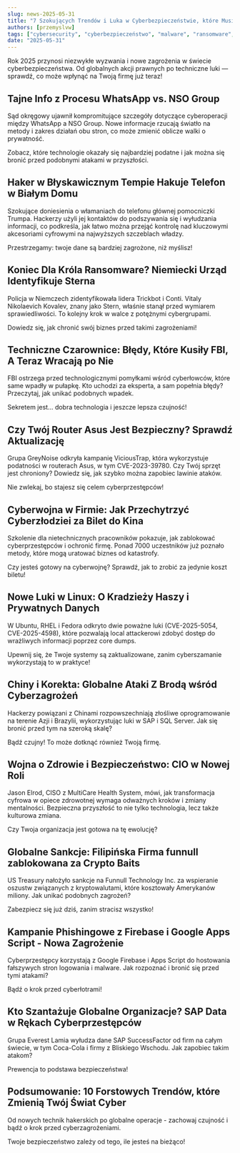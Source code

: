 ```yaml
---
slug: news-2025-05-31
title: "7 Szokujących Trendów i Luka w Cyberbezpieczeństwie, które Musisz znać w 2025!"
authors: [przemyslvw]
tags: ["cybersecurity", "cyberbezpieczeństwo", "malware", "ransomware", "vulnerabilities", "exploits", "privacy"]
date: "2025-05-31"
---
```


Rok 2025 przynosi niezwykłe wyzwania i nowe zagrożenia w świecie cyberbezpieczeństwa. Od globalnych akcji prawnych po techniczne luki — sprawdź, co może wpłynąć na Twoją firmę już teraz!

<!-- truncate -->

## Tajne Info z Procesu WhatsApp vs. NSO Group

Sąd okręgowy ujawnił kompromitujące szczegóły dotyczące cyberoperacji między WhatsApp a NSO Group. Nowe informacje rzucają światło na metody i zakres działań obu stron, co może zmienić oblicze walki o prywatność.

Zobacz, które technologie okazały się najbardziej podatne i jak można się bronić przed podobnymi atakami w przyszłości.


## Haker w Błyskawicznym Tempie Hakuje Telefon w Białym Domu

Szokujące doniesienia o włamaniach do telefonu głównej pomocniczki Trumpa. Hackerzy użyli jej kontaktów do podszywania się i wyłudzania informacji, co podkreśla, jak łatwo można przejąć kontrolę nad kluczowymi akcesoriami cyfrowymi na najwyższych szczeblach władzy.

Przestrzegamy: twoje dane są bardziej zagrożone, niż myślisz!


## Koniec Dla Króla Ransomware? Niemiecki Urząd Identyfikuje Sterna

Policja w Niemczech zidentyfikowała lidera Trickbot i Conti. Vitaly Nikolaevich Kovalev, znany jako Stern, właśnie stanął przed wymiarem sprawiedliwości. To kolejny krok w walce z potężnymi cybergrupami.

Dowiedz się, jak chronić swój biznes przed takimi zagrożeniami!


## Techniczne Czarownice: Błędy, Które Kusiły FBI, A Teraz Wracają po Nie

FBI ostrzega przed technologicznymi pomyłkami wśród cyberłowców, które same wpadły w pułapkę. Kto uchodzi za eksperta, a sam popełnia błędy? Przeczytaj, jak unikać podobnych wpadek.

Sekretem jest... dobra technologia i jeszcze lepsza czujność!


## Czy Twój Router Asus Jest Bezpieczny? Sprawdź Aktualizację

Grupa GreyNoise odkryła kampanię ViciousTrap, która wykorzystuje podatności w routerach Asus, w tym CVE-2023-39780. Czy Twój sprzęt jest chroniony? Dowiedz się, jak szybko można zapobiec lawinie ataków.

Nie zwlekaj, bo stajesz się celem cyberprzestępców!


## Cyberwojna w Firmie: Jak Przechytrzyć Cyberzłodziei za Bilet do Kina

Szkolenie dla nietechnicznych pracowników pokazuje, jak zablokować cyberprzestępców i ochronić firmę. Ponad 7000 uczestników już poznało metody, które mogą uratować biznes od katastrofy.

Czy jesteś gotowy na cyberwojnę? Sprawdź, jak to zrobić za jedynie koszt biletu!


## Nowe Luki w Linux: O Kradzieży Haszy i Prywatnych Danych

W Ubuntu, RHEL i Fedora odkryto dwie poważne luki (CVE-2025-5054, CVE-2025-4598), które pozwalają local attackerowi zdobyć dostęp do wrażliwych informacji poprzez core dumps.

Upewnij się, że Twoje systemy są zaktualizowane, zanim cyberszamanie wykorzystają to w praktyce!


## Chiny i Korekta: Globalne Ataki Z Brodą wśród Cyberzagrożeń

Hackerzy powiązani z Chinami rozpowszechniają złośliwe oprogramowanie na terenie Azji i Brazylii, wykorzystując luki w SAP i SQL Server. Jak się bronić przed tym na szeroką skalę?

Bądź czujny! To może dotknąć również Twoją firmę.


## Wojna o Zdrowie i Bezpieczeństwo: CIO w Nowej Roli

Jason Elrod, CISO z MultiCare Health System, mówi, jak transformacja cyfrowa w opiece zdrowotnej wymaga odważnych kroków i zmiany mentalności. Bezpieczna przyszłość to nie tylko technologia, lecz także kulturowa zmiana.

Czy Twoja organizacja jest gotowa na tę ewolucję?


## Globalne Sankcje: Filipińska Firma funnull zablokowana za Crypto Baits

US Treasury nałożyło sankcje na Funnull Technology Inc. za wspieranie oszustw związanych z kryptowalutami, które kosztowały Amerykanów miliony. Jak unikać podobnych zagrożeń?

Zabezpiecz się już dziś, zanim stracisz wszystko!


## Kampanie Phishingowe z Firebase i Google Apps Script - Nowa Zagrożenie

Cyberprzestępcy korzystają z Google Firebase i Apps Script do hostowania fałszywych stron logowania i malware. Jak rozpoznać i bronić się przed tymi atakami?

Bądź o krok przed cyberłotrami!


## Kto Szantażuje Globalne Organizacje? SAP Data w Rękach Cyberprzestępców

Grupa Everest Lamia wyłudza dane SAP SuccessFactor od firm na całym świecie, w tym Coca-Cola i firmy z Bliskiego Wschodu. Jak zapobiec takim atakom?

Prewencja to podstawa bezpieczeństwa!


## Podsumowanie: 10 Forstowych Trendów, które Zmienią Twój Świat Cyber

Od nowych technik hakerskich po globalne operacje - zachowaj czujność i bądź o krok przed cyberzagrożeniami.

Twoje bezpieczeństwo zależy od tego, ile jesteś na bieżąco!